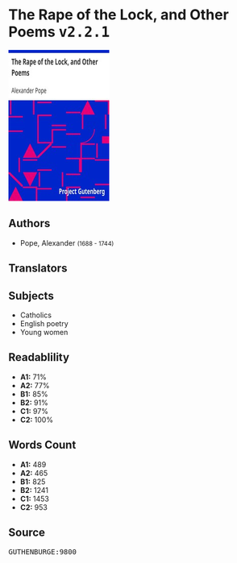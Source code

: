 # The Rape of the Lock, and Other Poems <kbd>v2.2.1</kbd>

![](./cover.medium.jpg "")

## Authors


 - Pope, Alexander <small>(1688 - 1744)</small>

## Translators



## Subjects


 - Catholics
 - English poetry
 - Young women

## Readablility


 - **A1:** 71%
 - **A2:** 77%
 - **B1:** 85%
 - **B2:** 91%
 - **C1:** 97%
 - **C2:** 100%

## Words Count


 - **A1:** 489
 - **A2:** 465
 - **B1:** 825
 - **B2:** 1241
 - **C1:** 1453
 - **C2:** 953

## Source


<kbd>GUTHENBURGE:9800</kbd>

